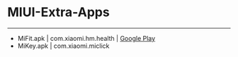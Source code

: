 # MIUI-Extra-Apps

--------------------------------------------------------------------------------
- MiFit.apk | com.xiaomi.hm.health | [Google Play](https://play.google.com/store/apps/details?id=com.xiaomi.hm.health)
- MiKey.apk | com.xiaomi.miclick